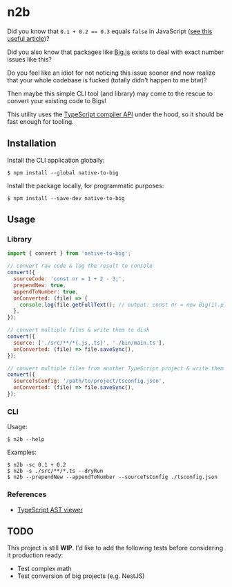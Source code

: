 # n2b
Did you know that `0.1 + 0.2 == 0.3` equals `false` in JavaScript ([see this useful article](https://www.codemag.com/article/1811041/JavaScript-Corner-Math-and-the-Pitfalls-of-Floating-Point-Numbers))?

Did you also know that packages like [Big.js](https://www.npmjs.com/package/big.js) exists to deal with exact number issues like this?

Do you feel like an idiot for not noticing this issue sooner and now realize that your whole codebase is fucked (totally didn't happen to me btw)?

Then maybe this simple CLI tool (and library) may come to the rescue to convert your existing code to Bigs!

This utility uses the [TypeScript compiler API](https://github.com/Microsoft/TypeScript/wiki/Using-the-Compiler-API) under the hood, so it should be fast enough for tooling.

## Installation
Install the CLI application globally:

`$ npm install --global native-to-big`

Install the package locally, for programmatic purposes:

`$ npm install --save-dev native-to-big`

## Usage
### Library
```js
import { convert } from 'native-to-big';

// convert raw code & log the result to console
convert({
  sourceCode: 'const nr = 1 + 2 - 3;', 
  prependNew: true, 
  appendToNumber: true,
  onConverted: (file) => {
    console.log(file.getFullText(); // output: const nr = new Big(1).plus(2).minus(3).toNumber();
  },
});

// convert multiple files & write them to disk
convert({
  source: ['./src/**/*{.js,.ts}', './bin/main.ts'], 
  onConverted: (file) => file.saveSync(),
});

// convert multiple files from another TypeScript project & write them to disk
convert({
  sourceTsConfig: '/path/to/project/tsconfig.json',
  onConverted: (file) => file.saveSync(),
});
```

### CLI
Usage:

`$ n2b --help`

Examples:

```
$ n2b -sc 0.1 + 0.2
$ n2b -s ./src/**/*.ts --dryRun
$ n2b --prependNew --appendToNumber --sourceTsConfig ./tsconfig.json
```

### References
* [TypeScript AST viewer](https://ts-ast-viewer.com)

## TODO
This project is still **WIP**. I'd like to add the following tests before considering it production ready:
- Test complex math
- Test conversion of big projects (e.g. NestJS)
